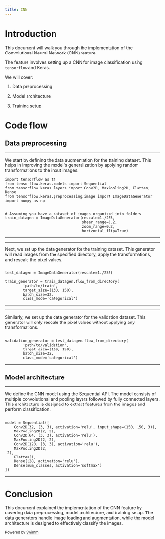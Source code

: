```yaml
---
title: CNN
---
```

# Introduction

This document will walk you through the implementation of the Convolutional Neural Network (CNN) feature.

The feature involves setting up a CNN for image classification using <SwmToken path="/cnn.py" pos="1:2:2" line-data="import tensorflow as tf">`tensorflow`</SwmToken> and Keras.

We will cover:

1. Data preprocessing


2. Model architecture


3. Training setup

# Code flow

## Data preprocessing

<SwmSnippet path="/cnn.py" line="1">

---

We start by defining the data augmentation for the training dataset. This helps in improving the model's generalization by applying random transformations to the input images.

```
import tensorflow as tf
from tensorflow.keras.models import Sequential
from tensorflow.keras.layers import Conv2D, MaxPooling2D, Flatten, Dense
from tensorflow.keras.preprocessing.image import ImageDataGenerator
import numpy as np


# Assuming you have a dataset of images organized into folders
train_datagen = ImageDataGenerator(rescale=1./255,
                                   shear_range=0.2,
                                   zoom_range=0.2,
                                   horizontal_flip=True)
```

---

</SwmSnippet>

<SwmSnippet path="/cnn.py" line="13">

---

Next, we set up the data generator for the training dataset. This generator will read images from the specified directory, apply the transformations, and rescale the pixel values.

```

test_datagen = ImageDataGenerator(rescale=1./255)

train_generator = train_datagen.flow_from_directory(
        'path/to/train',
        target_size=(150, 150),
        batch_size=32,
        class_mode='categorical')
```

---

</SwmSnippet>

<SwmSnippet path="/cnn.py" line="21">

---

Similarly, we set up the data generator for the validation dataset. This generator will only rescale the pixel values without applying any transformations.

```

validation_generator = test_datagen.flow_from_directory(
        'path/to/validation',
        target_size=(150, 150),
        batch_size=32,
        class_mode='categorical')

```

---

</SwmSnippet>

## Model architecture

<SwmSnippet path="/cnn.py" line="28">

---

We define the CNN model using the Sequential API. The model consists of multiple convolutional and pooling layers followed by fully connected layers. This architecture is designed to extract features from the images and perform classification.

```

model = Sequential([
    Conv2D(32, (3, 3), activation='relu', input_shape=(150, 150, 3)),
    MaxPooling2D(2, 2),
    Conv2D(64, (3, 3), activation='relu'),
    MaxPooling2D(2, 2),
    Conv2D(128, (3, 3), activation='relu'),
    MaxPooling2D(2,   
 2),
    Flatten(),
    Dense(128, activation='relu'),
    Dense(num_classes, activation='softmax')
])
```

---

</SwmSnippet>

# Conclusion

This document explained the implementation of the CNN feature by covering data preprocessing, model architecture, and training setup. The data generators handle image loading and augmentation, while the model architecture is designed to effectively classify the images.

<SwmMeta version="3.0.0" repo-id="Z2l0aHViJTNBJTNBc3dpbW0lM0ElM0FHb3plbjI0" repo-name="swimm"><sup>Powered by [Swimm](https://app.swimm.io/)</sup></SwmMeta>

